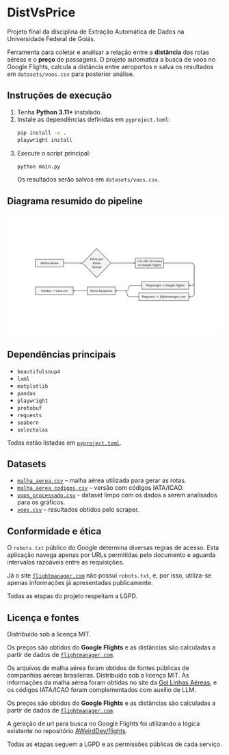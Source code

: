 # DistVsPrice
Projeto final da disciplina de Extração Automática de Dados na Universidade Federal de Goiás.
 

Ferramenta para coletar e analisar a relação entre a **distância** das rotas aéreas e o **preço** de passagens. O projeto automatiza a busca de voos no Google Flights, calcula a distância entre aeroportos e salva os resultados em `datasets/voos.csv` para posterior análise.

## Instruções de execução

1. Tenha **Python 3.11+** instalado.
2. Instale as dependências definidas em `pyproject.toml`:
   ```bash
   pip install -e .
   playwright install
   ```
3. Execute o script principal:
   ```bash
   python main.py
   ```
   Os resultados serão salvos em `datasets/voos.csv`.

## Diagrama resumido do pipeline

![Diagrama da pipeline](pipeline.png)

## Dependências principais

- `beautifulsoup4`
- `lxml`
- `matplotlib`
- `pandas`
- `playwright`
- `protobuf`
- `requests`
- `seaborn`
- `selectolax`

Todas estão listadas em [`pyproject.toml`](./pyproject.toml).

## Datasets

- [`malha_aerea.csv`](./datasets/malha_aerea.csv) – malha aérea utilizada para gerar as rotas.
- [`malha_aerea_codigos.csv`](./datasets/malha_aerea_codigos.csv) – versão com códigos IATA/ICAO.
- [`voos_processado.csv`](./datasets/voos_processado.csv) - dataset limpo com os dados a serem analisados para os gráficos.
- [`voos.csv`](./datasets/voos.csv) – resultados obtidos pelo scraper.

## Conformidade e ética

O `robots.txt` público do Google determina diversas regras de acesso. Esta aplicação navega apenas por URLs permitidas pelo documento e aguarda intervalos razoáveis entre as requisições.

Já o site [`flightmanager.com`](https://www.flightmanager.com/) não possui `robots.txt`, e, por isso, utiliza-se apenas informações já apresentadas publicamente.

Todas as etapas do projeto respeitam a LGPD.

## Licença e fontes

Distribuído sob a licença MIT.

Os preços são obtidos do **Google Flights** e as distâncias são calculadas a partir de dados de [`flightmanager.com`](https://www.flightmanager.com/).

Os arquivos de malha aérea foram obtidos de fontes públicas de companhias aéreas brasileiras.
Distribuído sob a licença MIT. As informações da malha aérea foram obtidas no site da [Gol Linhas Aéreas](https://www.voegol.com.br/voos-gol), e os códigos IATA/ICAO foram complementados com auxílio de LLM.

Os preços são obtidos do **Google Flights** e as distâncias são calculadas a partir de dados de [`flightmanager.com`](https://www.flightmanager.com/).

A geração de url para busca no Google Flights foi utilizando a lógica existente no repositório [AWeirdDev/flights](https://github.com/AWeirdDev/flights). 

Todas as etapas seguem a LGPD e as permissões públicas de cada serviço.